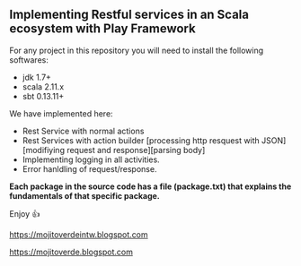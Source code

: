 ## Implementing Restful services in an Scala ecosystem with Play Framework 

For any project in this repository you will need to install the following softwares:

* jdk 1.7+
* scala 2.11.x
* sbt 0.13.11+

We have implemented here:

* Rest Service with normal actions
* Rest Services with action builder [processing http resquest with JSON][modifiying request and response][parsing body]
* Implementing logging in all activities.
* Error hanldling of request/response.

**Each package in the source code has a file (package.txt) that explains the fundamentals of that specific package.**  

Enjoy :+1:



https://mojitoverdeintw.blogspot.com 

https://mojitoverde.blogspot.com
